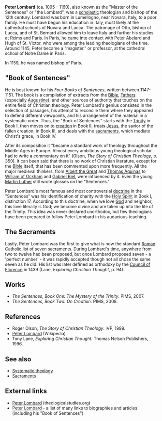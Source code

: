 **Peter Lombard** (ca. 1095 – 1160), also known as the "Master of
the Sentences" or "the Lombard", was a
[scholastic](Scholasticism "Scholasticism") theologian and bishop
of the 12th century. Lombard was born in Lumellogno, near Novara,
Italy, to a poor family. He must have begun his education in Italy,
most likely at the cathedral schools of Novara and Lucca. The
patronage of Otto, bishop of Lucca, and of St. Bernard allowed him
to leave Italy and further his studies at Reims and Paris. In
Paris, he came into contact with Peter Abelard and Hugh of St.
Victor, who were among the leading theologians of the time. Around
1145, Peter became a "magister," or professor, at the cathedral
school of Notre Dame in Paris.

In 1159, he was named bishop of Paris.

## "Book of Sentences"

He is best known for his *Four Books of Sentences*, written between
1147-1151. The book is a compilation of extracts from the
[Bible](Bible "Bible"),
[Fathers](Early_church_fathers "Early church fathers") (especially
[Augustine](Augustine "Augustine")), and other sources of authority
that touches on the entire field of Christian theology. Peter
Lombard's genius consisted in the selection of passages, his
attempt to reconcile them where they appeared to defend different
viewpoints, and his arrangement of the material in a systematic
order. Thus, the "Book of Sentences" starts with the
[Trinity](Trinity "Trinity") in Book I, then moves on to
[creation](Creation "Creation") in Book II, treats
[Jesus](Jesus "Jesus"), the savior of the fallen creation, in Book
III, and deals with the [sacraments](Sacraments "Sacraments"),
which mediate Christ's grace, in Book IV.

After its composition it "became a standard work of theology
throughout the Middle Ages in Europe. Almost every ambitious young
theological scholar had to write a commentary on it" (Olson,
*The Story of Christian Theology*, p. 350). It can been said that
there is no work of Christian literature, except for the
[Bible](Bible "Bible") itself, that has been commented upon more
frequently. All the major medieval thinkers, from
[Albert the Great](index.php?title=Albert_the_Great&action=edit&redlink=1 "Albert the Great (page does not exist)")
and [Thomas Aquinas](Thomas_Aquinas "Thomas Aquinas") to
[William of Ockham](index.php?title=William_of_Ockham&action=edit&redlink=1 "William of Ockham (page does not exist)")
and
[Gabriel Biel](index.php?title=Gabriel_Biel&action=edit&redlink=1 "Gabriel Biel (page does not exist)"),
were influenced by it. Even the young
[Martin Luther](Martin_Luther "Martin Luther") still wrote glosses
on the "Sentences."

Peter Lombard's most famous and most controversial
[doctrine](Doctrine "Doctrine") in the "Sentences" was his
identification of charity with the
[Holy Spirit](Holy_Spirit "Holy Spirit") in Book I, distinction 17.
According to this doctrine, when we love [God](God "God") and
neighbor, this love literally is God; we become divine and are
taken up into the life of the Trinity. This idea was never declared
unorthodox, but few theologians have been prepared to follow Peter
Lombard in his audacious teaching.

## The Sacraments

Lastly, Peter Lombard was the first to give what is now the
standard [Roman Catholic](Roman_Catholic "Roman Catholic") list of
seven sacraments. During Lombard's time, anywhere from two to
twelve had been proposed, but once Lombard proposed seven - a
'perfect number' - it was rapidly accepted though not all chose the
same seven as he did. His list was later defined as orthodoxy by
the
[Council of Florence](index.php?title=Council_of_Florence&action=edit&redlink=1 "Council of Florence (page does not exist)")
in 1439 (Lane, *Exploring Christian Thought*, p. 94).

## Works

-   *The Sentences, Book One: The Mystery of the Trinity*. PIMS,
    2007.
-   *The Sentences, Book Two: On Creation*. PIMS, 2008.

## References

-   Roger Olson, *The Story of Christian Theology*. IVP, 1999.
-   [Peter Lombard](http://www.wikipedia.org/wiki/Peter_Lombard "wikipedia:Peter Lombard")
    (Wikipedia)
-   Tony Lane, *Exploring Christian Thought*. Thomas Nelson
    Publishers, 1996.

## See also

-   [Systematic theology](Systematic_theology "Systematic theology")
-   [Sacraments](Sacraments "Sacraments")

## External links

-   [Peter Lombard](http://www.theologicalstudies.citymax.com/articles/article/1537978/17226.htm)
    (theologicalstudies.org)
-   [Peter Lombard](http://www.franciscan-archive.org/lombardus/) -
    a list of many links to biographies and articles (including his
    "Book of Sentences")



